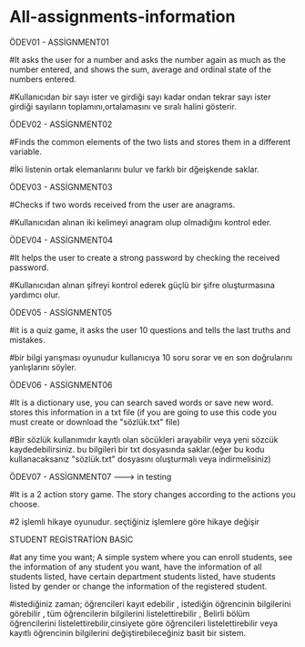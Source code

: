 # All-assignments-information

ÖDEV01 - ASSİGNMENT01

#It asks the user for a number and asks the number again as much as the number entered, and shows the sum, average and ordinal state of the numbers entered.

#Kullanıcıdan bir sayı ister ve girdiği sayı kadar ondan tekrar sayı ister girdiği sayıların toplamını,ortalamasını ve sıralı halini gösterir.

ÖDEV02 - ASSİGNMENT02

#Finds the common elements of the two lists and stores them in a different variable.

#İki listenin ortak elemanlarını bulur ve farklı bir dğeişkende saklar.

ÖDEV03 - ASSİGNMENT03

#Checks if two words received from the user are anagrams.

#Kullanıcıdan alınan iki kelimeyi anagram olup olmadığını kontrol eder.

ÖDEV04 - ASSİGNMENT04

#It helps the user to create a strong password by checking the received password.

#Kullanıcıdan alınan şifreyi kontrol ederek güçlü bir şifre oluşturmasına yardımcı olur.

ÖDEV05 - ASSİGNMENT05

#it is a quiz game, it asks the user 10 questions and tells the last truths and mistakes.

#bir bilgi yarışması oyunudur kullanıcıya 10 soru sorar ve en son doğrularını yanlışlarını söyler.

ÖDEV06 - ASSİGNMENT06


#It is a dictionary use, you can search saved words or save new word. stores this information in a txt file (if you are going to use this code you must create or download the "sözlük.txt" file)

#Bir sözlük kullanımıdır kayıtlı olan söcükleri arayabilir veya yeni sözcük kaydedebilirsiniz. bu bilgileri bir txt dosyasında saklar.(eğer bu kodu kullanacaksanız "sözlük.txt" dosyasını oluşturmalı veya indirmelisiniz)

ÖDEV07 - ASSİGNMENT07 ---> in testing

#It is a 2 action story game. The story changes according to the actions you choose.

#2 işlemli hikaye oyunudur. seçtiğiniz işlemlere göre hikaye değişir

STUDENT REGİSTRATİON BASİC

#at any time you want; A simple system where you can enroll students, see the information of any student you want, have the information of all students listed, have certain department students listed, have students listed by gender or change the information of the registered student.

#istediğiniz zaman; öğrencileri kayıt edebilir , istediğin öğrencinin bilgilerini görebilir , tüm öğrencilerin bilgilerini listelettirebilir , Belirli bölüm öğrencilerini listelettirebilir,cinsiyete göre öğrencileri listelettirebilir veya kayıtlı öğrencinin bilgilerini değiştirebileceğiniz basit bir sistem.
